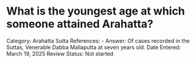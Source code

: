 # What is the youngest age at which someone attained Arahatta?

Category: Arahatta
Sutta References: -
Answer: Of cases recorded in the Suttas, Venerable Dabba Mallaputta at seven years old.
Date Entered: March 19, 2025
Review Status: Not started